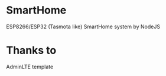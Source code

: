 # SmartHome
 ESP8266/ESP32 (Tasmota like) SmartHome system by NodeJS
 
# Thanks to
 AdminLTE template
